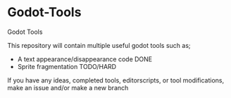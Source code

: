 # Godot-Tools
Godot Tools

This repository will contain multiple useful godot tools such as;
  - A text appearance/disappearance code DONE
  - Sprite fragmentation TODO/HARD

If you have any ideas, completed tools, editorscripts, or tool modifications, make an issue and/or make a new branch
